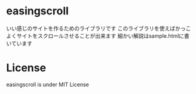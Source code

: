 # easingscroll
いい感じのサイトを作るためのライブラリです
このライブラリを使えばかっこよくサイトをスクロールさせることが出来ます
細かい解説はsample.htmlに書いています
# License
easingscroll is under MIT License
